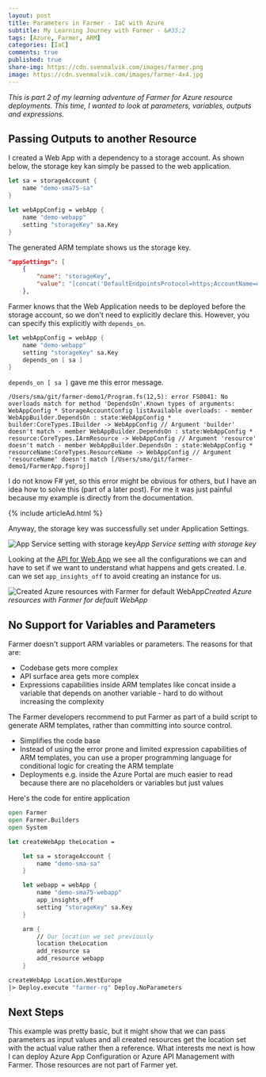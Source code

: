 ```yaml
---
layout: post
title: Parameters in Farmer - IaC with Azure
subtitle: My Learning Journey with Farmer - &#35;2
tags: [Azure, Farmer, ARM]
categories: [IaC]
comments: true
published: true
share-img: https://cdn.svenmalvik.com/images/farmer.png
image: https://cdn.svenmalvik.com/images/farmer-4x4.jpg
---
```


*This is part 2 of my learning adventure of Farmer for Azure resource deployments. This time, I wanted to look at parameters, variables, outputs and expressions.*

## Passing Outputs to another Resource

I created a Web App with a dependency to a storage account. As shown below, the storage key kan simply be passed to the web application.

```fsharp
let sa = storageAccount {
    name "demo-sma75-sa"
}

let webAppConfig = webApp {
    name "demo-webapp"
    setting "storageKey" sa.Key
}
```

The generated ARM template shows us the storage key.

```json
"appSettings": [
    {
        "name": "storageKey",
        "value": "[concat('DefaultEndpointsProtocol=https;AccountName=demosma75sa;AccountKey=', listKeys('demosma75sa', '2017-10-01').keys[0].value)]"
    },
```

Farmer knows that the Web Application needs to be deployed before the storage account, so we don't need to explicitly declare this. However, you can specify this explicitly with `depends_on`.

```fsharp
let webAppConfig = webApp {
    name "demo-webapp"
    setting "storageKey" sa.Key
    depends_on [ sa ]
}
```

`depends_on [ sa ]` gave me this error message.

```
/Users/sma/git/farmer-demo1/Program.fs(12,5): error FS0041: No overloads match for method 'DependsOn'.Known types of arguments: WebAppConfig * StorageAccountConfig listAvailable overloads: - member WebAppBuilder.DependsOn : state:WebAppConfig * builder:CoreTypes.IBuilder -> WebAppConfig // Argument 'builder' doesn't match - member WebAppBuilder.DependsOn : state:WebAppConfig * resource:CoreTypes.IArmResource -> WebAppConfig // Argument 'resource' doesn't match - member WebAppBuilder.DependsOn : state:WebAppConfig * resourceName:CoreTypes.ResourceName -> WebAppConfig // Argument 'resourceName' doesn't match [/Users/sma/git/farmer-demo1/FarmerApp.fsproj]
```

I do not know F# yet, so this error might be obvious for others, but I have an idea how to solve this (part of a later post). For me it was just painful because my example is directly from the documentation.

{% include articleAd.html %}

Anyway, the storage key was successfully set under Application Settings.

![App Service setting with storage key](https://cdn.svenmalvik.com/images/azure-farmer-3.png)*App Service setting with storage key*

Looking at the [API for Web App](https://compositionalit.github.io/farmer/api-overview/resources/web-app/) we see all the configurations we can and have to set if we want to understand what happens and gets created. I.e. can we set `app_insights_off` to avoid creating an instance for us.

![Created Azure resources with Farmer for default WebApp](https://cdn.svenmalvik.com/images/azure-farmer-2.png)*Created Azure resources with Farmer for default WebApp*

## No Support for Variables and Parameters

Farmer doesn't support ARM variables or parameters. The reasons for that are:

- Codebase gets more complex
- API surface area gets more complex
- Expressions capabilities inside ARM templates like concat inside a variable that depends on another variable - hard to do without increasing the complexity

The Farmer developers recommend to put Farmer as part of a build script to generate ARM templates, rather than committing into source control.

- Simplifies the code base
- Instead of using the error prone and limited expression capabilities of ARM templates, you can use a proper programming language for conditional logic for creating the ARM template
- Deployments e.g. inside the Azure Portal are much easier to read because there are no placeholders or variables but just values

Here's the code for entire application

```fsharp
open Farmer
open Farmer.Builders
open System

let createWebApp theLocation =

    let sa = storageAccount {
        name "demo-sma-sa"
    }

    let webapp = webApp {
        name "demo-sma75-webapp"
        app_insights_off
        setting "storageKey" sa.Key
    }

    arm {
        // Our location we set previously
        location theLocation
        add_resource sa
        add_resource webapp
    }

createWebApp Location.WestEurope
|> Deploy.execute "farmer-rg" Deploy.NoParameters
```

## Next Steps

This example was pretty basic, but it might show that we can pass parameters as input values and all created resources get the location set with the actual value rather then a reference. What interests me next is how I can deploy Azure App Configuration or Azure API Management with Farmer. Those resources are not part of Farmer yet.
